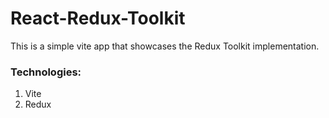 # React-Redux-Toolkit
This is a simple vite app that showcases the Redux Toolkit implementation.
### Technologies:
1. Vite
2. Redux

